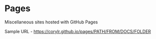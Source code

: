 # Pages

Miscellaneous sites hosted with GitHub Pages

Sample URL - https://corylr.github.io/pages/PATH/FROM/DOCS/FOLDER
